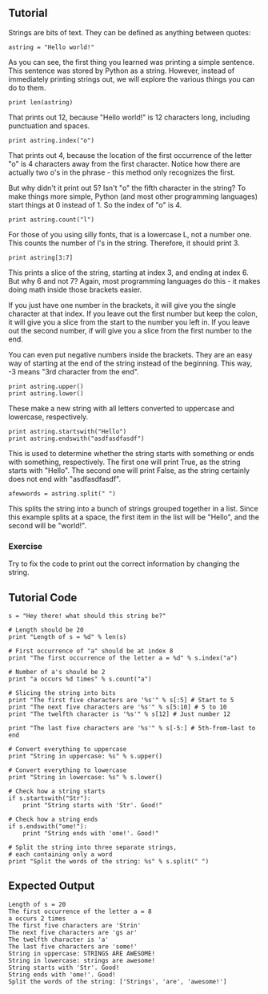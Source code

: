 Tutorial
--------

Strings are bits of text. They can be defined as anything between quotes:

	astring = "Hello world!"

As you can see, the first thing you learned was printing a simple sentence. This sentence was stored by Python as a string. However, instead of immediately printing strings out, we will explore the various things you can do to them.

	print len(astring)

That prints out 12, because "Hello world!" is 12 characters long, including punctuation and spaces.

	print astring.index("o")

That prints out 4, because the location of the first occurrence of the letter "o" is 4 characters away from the first character. Notice how there are actually two o's in the phrase - this method only recognizes the first.

But why didn't it print out 5? Isn't "o" the fifth character in the string? To make things more simple, Python (and most other programming languages) start things at 0 instead of 1. So the index of "o" is 4.

	print astring.count("l")

For those of you using silly fonts, that is a lowercase L, not a number one. This counts the number of l's in the string. Therefore, it should print 3.

	print astring[3:7]

This prints a slice of the string, starting at index 3, and ending at index 6. But why 6 and not 7? Again, most programming languages do this - it makes doing math inside those brackets easier.

If you just have one number in the brackets, it will give you the single character at that index. If you leave out the first number but keep the colon, it will give you a slice from the start to the number you left in. If you leave out the second number, if will give you a slice from the first number to the end.

You can even put negative numbers inside the brackets. They are an easy way of starting at the end of the string instead of the beginning. This way, -3 means "3rd character from the end".

	print astring.upper()
	print astring.lower()

These make a new string with all letters converted to uppercase and lowercase, respectively.

	print astring.startswith("Hello")
	print astring.endswith("asdfasdfasdf")

This is used to determine whether the string starts with something or ends with something, respectively. The first one will print True, as the string starts with "Hello". The second one will print False, as the string certainly does not end with "asdfasdfasdf".

	afewwords = astring.split(" ")

This splits the string into a bunch of strings grouped together in a list. Since this example splits at a space, the first item in the list will be "Hello", and the second will be "world!".

### Exercise

Try to fix the code to print out the correct information by changing the string.

Tutorial Code
-------------

	s = "Hey there! what should this string be?"
	
	# Length should be 20
	print "Length of s = %d" % len(s)
	
	# First occurrence of "a" should be at index 8
	print "The first occurrence of the letter a = %d" % s.index("a")
	
	# Number of a's should be 2
	print "a occurs %d times" % s.count("a")
	
	# Slicing the string into bits
	print "The first five characters are '%s'" % s[:5] # Start to 5
	print "The next five characters are '%s'" % s[5:10] # 5 to 10
	print "The twelfth character is '%s'" % s[12] # Just number 12
	
	print "The last five characters are '%s'" % s[-5:] # 5th-from-last to end
	
	# Convert everything to uppercase
	print "String in uppercase: %s" % s.upper()

	# Convert everything to lowercase
	print "String in lowercase: %s" % s.lower()
	
	# Check how a string starts
	if s.startswith("Str"):
	    print "String starts with 'Str'. Good!"

	# Check how a string ends
	if s.endswith("ome!"):
	    print "String ends with 'ome!'. Good!"
	
	# Split the string into three separate strings, 
	# each containing only a word
	print "Split the words of the string: %s" % s.split(" ")
	
Expected Output
---------------

	Length of s = 20
	The first occurrence of the letter a = 8
	a occurs 2 times
	The first five characters are 'Strin'
	The next five characters are 'gs ar'
	The twelfth character is 'a'
	The last five characters are 'some!'
	String in uppercase: STRINGS ARE AWESOME!
	String in lowercase: strings are awesome!
	String starts with 'Str'. Good!
	String ends with 'ome!'. Good!
	Split the words of the string: ['Strings', 'are', 'awesome!']